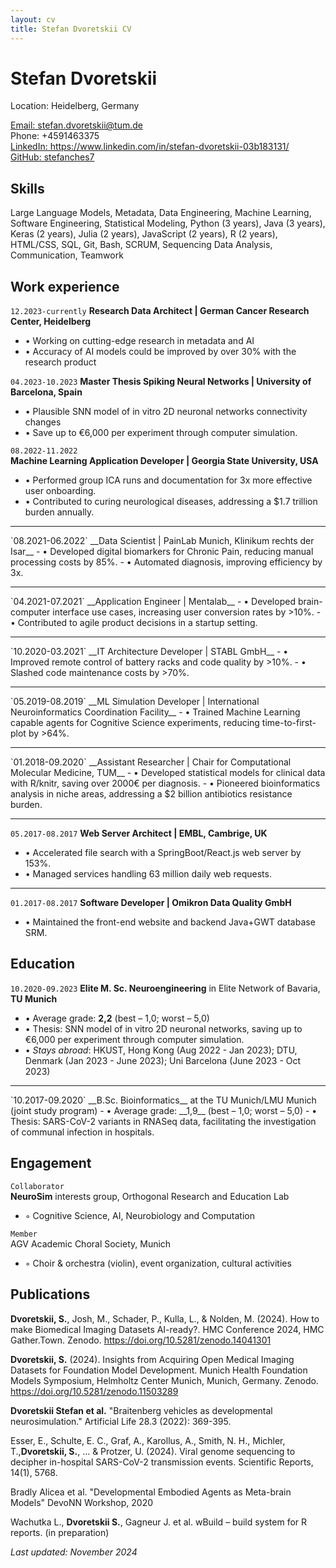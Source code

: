 ```yaml
---
layout: cv
title: Stefan Dvoretskii CV
---
```


# Stefan Dvoretskii

Location: Heidelberg, Germany
<div id="webaddress">
<a href="stefan.dvoretskii@tum.de">Email: stefan.dvoretskii@tum.de</a> 
  <br>
  Phone: +4591463375
  <br>
<a href="https://www.linkedin.com/in/stefan-dvoretskii-03b183131/">LinkedIn: https://www.linkedin.com/in/stefan-dvoretskii-03b183131/</a>
  <br> 
  <a href="https://github.com/stefanches7">GitHub: stefanches7</a>
 </div>

## Skills

Large Language Models, Metadata, Data Engineering, Machine Learning, Software Engineering, Statistical Modeling, Python (3 years), Java (3 years), Keras (2 years), Julia (2 years), JavaScript (2 years), R (2 years), HTML/CSS, SQL, Git, Bash, SCRUM, Sequencing Data Analysis, Communication, Teamwork

## Work experience
`12.2023-currently`
__Research Data Architect | German Cancer Research Center, Heidelberg__ 
- • Working on cutting-edge research in metadata and AI
- • Accuracy of AI models could be improved by over 30% with the research product

`04.2023-10.2023`
__Master Thesis Spiking Neural Networks | University of Barcelona, Spain__ 
- • Plausible SNN model of in vitro 2D neuronal networks connectivity changes
- • Save up to €6,000 per experiment through computer simulation.

`08.2022-11.2022`	
__Machine Learning Application Developer | Georgia State University, USA__ 
- • Performed group ICA runs and documentation for 3x more effective user onboarding.
- • Contributed to curing neurological diseases, addressing a $1.7 trillion burden annually.
<hr>
`08.2021-06.2022`
__Data Scientist | PainLab Munich, Klinikum rechts der Isar__
- • Developed digital biomarkers for Chronic Pain, reducing manual processing costs by 85%.
- • Automated diagnosis, improving efficiency by 3x.
<hr>
`04.2021-07.2021`
__Application Engineer | Mentalab__
- • Developed brain-computer interface use cases, increasing user conversion rates by >10%.
- • Contributed to agile product decisions in a startup setting.
<hr>
`10.2020-03.2021`
__IT Architecture Developer | STABL GmbH__
- • Improved remote control of battery racks and code quality by >10%.
- • Slashed code maintenance costs by >70%.
<hr>
`05.2019-08.2019`
__ML Simulation Developer | International Neuroinformatics Coordination Facility__
- • Trained Machine Learning capable agents for Cognitive Science experiments, reducing time-to-first-plot by >64%.
<hr>
`01.2018-09.2020`
__Assistant Researcher | Chair for Computational Molecular Medicine, TUM__
- • Developed statistical models for clinical data with R/knitr, saving over 2000€ per diagnosis.
- • Pioneered bioinformatics analysis in niche areas, addressing a $2 billion antibiotics resistance burden.
<hr>

`05.2017-08.2017` 
__Web Server Architect | EMBL, Cambrige, UK__
- • Accelerated file search with a SpringBoot/React.js web server by 153%.
- • Managed services handling 63 million daily web requests.
<hr>

`01.2017-08.2017`
__Software Developer | Omikron Data Quality GmbH__
- • Maintained the front-end website and backend Java+GWT database SRM.

## Education
`10.2020-09.2023`
__Elite M. Sc. Neuroengineering__ in Elite Network of Bavaria,<br> __TU Munich__
- • Average grade: __2,2__ (best – 1,0; worst – 5,0)
- • Thesis: SNN model of in vitro 2D neuronal networks, saving up to €6,000 per experiment through computer simulation.
- • _Stays abroad_: HKUST, Hong Kong (Aug 2022 - Jan 2023); DTU, Denmark (Jan 2023 - June 2023); Uni Barcelona (June 2023 - Oct 2023)
<hr>
`10.2017-09.2020`
__B.Sc. Bioinformatics__ at the TU Munich/LMU Munich <br> (joint study program)
- • Average grade: __1,9__ (best – 1,0; worst – 5,0)
- • Thesis: SARS-CoV-2 variants in RNASeq data, facilitating the investigation of communal infection in hospitals.

## Engagement

`Collaborator`	
__NeuroSim__ interests group, Orthogonal Research and Education Lab
- ◦	Cognitive Science, AI, Neurobiology and Computation

`Member`	
AGV Academic Choral Society, Munich
- ◦	Choir & orchestra (violin), event organization, cultural activities


## Publications

**Dvoretskii, S.**, Josh, M., Schader, P., Kulla, L., & Nolden, M. (2024). How to make Biomedical Imaging Datasets AI-ready?. HMC Conference 2024, HMC Gather.Town. Zenodo. https://doi.org/10.5281/zenodo.14041301

**Dvoretskii, S.** (2024). Insights from Acquiring Open Medical Imaging Datasets for Foundation Model Development. Munich Health Foundation Models Symposium, Helmholtz Center Munich, Munich, Germany. Zenodo. https://doi.org/10.5281/zenodo.11503289

__Dvoretskii Stefan et al.__ "Braitenberg vehicles as developmental neurosimulation." Artificial Life 28.3 (2022): 369-395.

Esser, E., Schulte, E. C., Graf, A., Karollus, A., Smith, N. H., Michler, T.,__Dvoretskii, S.__, ... & Protzer, U. (2024). Viral genome sequencing to decipher in-hospital SARS-CoV-2 transmission events. Scientific Reports, 14(1), 5768.

Bradly Alicea et al. "Developmental Embodied Agents as Meta-brain Models" DevoNN Workshop, 2020

Wachutka L., __Dvoretskii S.__, Gagneur J. et al. wBuild – build system for R reports. (in preparation)

_Last updated: November 2024_


